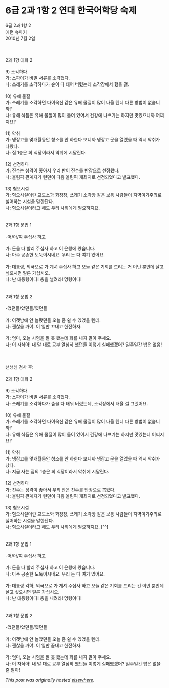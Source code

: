 # 6급 2과 1항 2 연대 한국어학당 숙제

<div>
<p>6급 2과 1항 2<br>애런 슈마커<br>2010년 7월 2일<br><br></p>
<div><br></div>
<div>
<span class="Apple-style-span">2과 1항 대화 2<br><br>9) 소각하다<br>가: 스파이가 비밀 서류를 소각했다.<br>나: 쓰레기를 소각하다가 숲이 다 태어 버렸는데 소각장에서 했을 걸.<br><br>10) 유해 물질<br>가: 쓰레기를 소각하면 다이옥신 같은 유해 물질이 많이 나올 텐데 다른 방법이 없습니까?<br>나: 유해 식품은 유해 물질이 많이 들어 있어서 건강에 나쁘기는 하지만 맛있으니까 어쩌지요?<br><br>11) 악취<br>가: 냉장고를 몇개월동안 청소를 안 하한다 보니까 냉장고 문을 열렸을 때 역시 악취가 나왔다.<br>나: 집 1층은 회 식당이라서 악취에 시달린다.<br><br>12) 선정하다<br>가: 진수는 성격이 좋아서 우리 반이 진수를 반장으로 선정했다.<br>나: 올림픽 관계자가 런던이 다음 올림픽 개최지로 선정되었다고 발표했다.<br><br>13) 혐오시설<br>가: 혐오시설이란 교도소과 화장장, 쓰레기 소각장 같은 보통 사람들이 지역이기주의로 싫어하는 시설을 말한단다.<br>나: 혐오시설이라고 해도 우리 사회에게 필요하지요.<br><br><br>2과 1항 문법 1<br><br>-어/아/여 주십사 하고<br><br>가: 돈을 다 빨리 주십사 하고 이 은행에 왔습니다.<br>나: 아주 공손한 도둑이시네요. 우리 돈 다 여기 있어요.<br><br>가: 대통령, 외국으로 가 계셔 주십사 하고 오늘 같은 기회를 드리는 거 이번 뿐인데 살고 싶으시면 얼른 가십시오.<br>나: 난 대통령이다! 총을 낼려라! 명령이다!<br><br><br>2과 1항 문법 2<br><br>-었던들/았던들/였던들<br><br>가: 어젯밤에 안 놀랐던들 오늘 좀 쉴 수 있었을 텐데.<br>나: 괜찮을 거야. 이 일만 끄내고 한잔하자.<br><br>가: 엄마, 오늘 시험을 잘 못 봤는데 화를 내지 말아 주세요.<br>나: 이 자식아! 내 말 대로 공부 열심히 했던들 이렇게 실패했겠어? 일주일간 밥은 없음!</span><br><div><br></div>
<div><br></div>
<div>
<br><div>선생님 검사 후:</div>
<div>
<br>2과 1항 대화 2<br><br>9) 소각하다<br>가: 스파이가 비밀 서류를 소각했다.<br>나: 쓰레기를 소각하다가 숲을 다 태워 버렸는데, 소각장에서 태울 걸 그랬어요.<br><br>10) 유해 물질<br>가: 쓰레기를 소각하면 다이옥신 같은 유해 물질이 많이 나올 텐데 다른 방법이 없습니까?<br>나: 유해 식품은 유해 물질이 많이 들어 있어서 건강에 나쁘기는 하지만 맛있는데 어쩌지요?<br><br>11) 악취<br>가: 냉장고를 몇개월동안 청소를 안 하한다 보니까 냉장고 문을 열었을 때 역시 악취가 났다.<br>나: 지금 사는 집의 1층은 회 식당이라서 악취에 시달린다.<br><br>12) 선정하다<br>가: 진수는 성격이 좋아서 우리 반은 진수를 반장으로 뽑았다.<br>나: 올림픽 관계자가 런던이 다음 올림픽 개최지로 선정되었다고 발표했다.<br><br>13) 혐오시설<br>가: 혐오시설이란 교도소와 화장장, 쓰레기 소각장 같은 보통 사람들이 지역이기주의로 싫어하는 시설을 말한단다.<br>나: 혐오시설이라고 해도 우리 사회에게 필요하지요. [^^]<br><br><br>2과 1항 문법 1<br><br>-어/아/여 주십사 하고<br><br>가: 돈을 다 빨리 주십사 하고 이 은행에 왔습니다.<br>나: 아주 공손한 도둑이시네요. 우리 돈 다 여기 있어요.<br><br>가: 대통령 각하, 외국으로 가 계셔 주십사 하고 오늘 같은 기회를 드리는 건 이번 뿐인데 살고 싶으시면 얼른 가십시오.<br>나: 난 대통령이다! 총을 내려라! 명령이다!<br><br><br>2과 1항 문법 2<br><br>-었던들/았던들/였던들<br><br>가: 어젯밤에 안 놀았던들 오늘 좀 쉴 수 있었을 텐데.<br>나: 괜찮을 거야. 이 일만 끝내고 한잔하자.<br><br>가: 엄마, 오늘 시험을 잘 못 봤는데 화를 내지 말아 주세요.<br>나: 이 자식아! 내 말 대로 공부 열심히 했던들 이렇게 실패했겠어? 일주일간 밥은 없을 줄 알아!</div>
</div>
</div>
</div>


*This post was originally hosted [elsewhere](http://planspace.blogspot.com/2010/07/6-2-1-2.html).*
